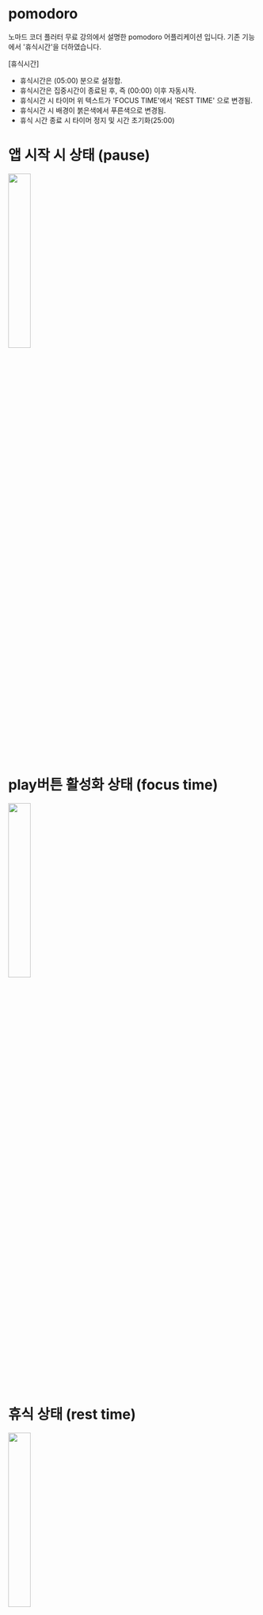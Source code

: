 # pomodoro

노마드 코더 플러터 무료 강의에서 설명한 pomodoro 어플리케이션 입니다.
기존 기능에서 '휴식시간'을 더하였습니다. 

[휴식시간]
 - 휴식시간은 (05:00) 분으로 설정함.
 - 휴식시간은 집중시간이 종료된 후, 즉 (00:00) 이후 자동시작.
 - 휴식시간 시 타이머 위 텍스트가 'FOCUS TIME'에서 'REST TIME' 으로 변경됨.
 - 휴식시간 시 배경이 붉은색에서 푸른색으로 변경됨.
 - 휴식 시간 종료 시 타이머 정지 및 시간 초기화(25:00)

# 앱 시작 시 상태 (pause)
<img src = "https://github.com/user-attachments/assets/b6f9f75b-4d47-4892-a4d3-ef73714c9742" width="30%" height="30%">

# play버튼 활성화 상태 (focus time)
<img src = "https://github.com/user-attachments/assets/3a8e8ef1-b90c-407a-9487-f91f08c8e14e" width="30%" height="30%">

# 휴식 상태 (rest time)
<img src = "https://github.com/user-attachments/assets/0e68d81e-0187-49ea-9c3c-bc7f2f55f7d8" width="30%" height="30%">

